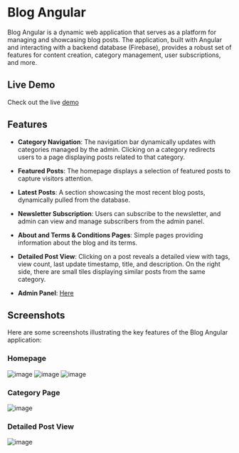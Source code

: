 # Blog Angular

Blog Angular is a dynamic web application that serves as a platform for managing and showcasing blog posts. The application, built with Angular and interacting with a backend database (Firebase), provides a robust set of features for content creation, category management, user subscriptions, and more.

## Live Demo

Check out the live [demo](https://angular-blog-4c2c0.web.app/) 

## Features

- **Category Navigation**: The navigation bar dynamically updates with categories managed by the admin. Clicking on a category redirects users to a page displaying posts related to that category.

- **Featured Posts**: The homepage displays a selection of featured posts to capture visitors attention.

- **Latest Posts**: A section showcasing the most recent blog posts, dynamically pulled from the database.

- **Newsletter Subscription**: Users can subscribe to the newsletter, and admin can view and manage subscribers from the admin panel.

- **About and Terms & Conditions Pages**: Simple pages providing information about the blog and its terms.

- **Detailed Post View**: Clicking on a post reveals a detailed view with tags, view count, last update timestamp, title, and description. On the right side, there are small tiles displaying similar posts from the same category.
  
- **Admin Panel**: [Here](https://github.com/Lexsak/blog-angular-dashboard)

## Screenshots

Here are some screenshots illustrating the key features of the Blog Angular application:

### Homepage
![image](https://github.com/Lexsak/blog-angular/assets/143490317/e9e79247-4128-4a2c-a766-660c32abd570)
![image](https://github.com/Lexsak/blog-angular/assets/143490317/cf3a2c31-937f-4676-be48-d3887f3e3d71)
![image](https://github.com/Lexsak/blog-angular/assets/143490317/a2639c9c-beec-49d2-b5ac-e7adb9381342)

### Category Page
![image](https://github.com/Lexsak/blog-angular/assets/143490317/0ae1c312-ac9d-44d3-bae5-5f3f794cfb3a)

### Detailed Post View
![image](https://github.com/Lexsak/blog-angular/assets/143490317/1e3fd8d3-f4b0-4056-accf-9ef1c5124104)
